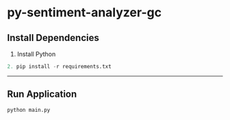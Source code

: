 # py-sentiment-analyzer-gc

## Install Dependencies
1. Install Python
```python
2. pip install -r requirements.txt 
```
---
## Run Application
```python
python main.py
```
